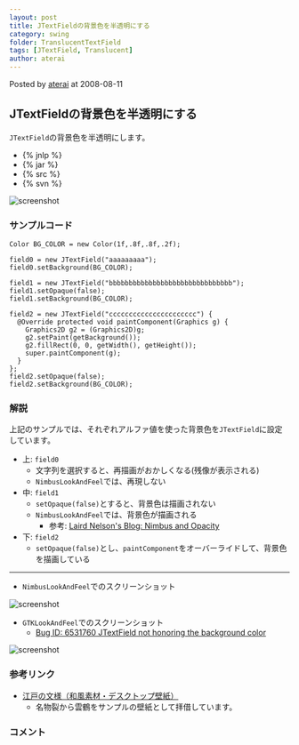 ```yaml
---
layout: post
title: JTextFieldの背景色を半透明にする
category: swing
folder: TranslucentTextField
tags: [JTextField, Translucent]
author: aterai
---
```


Posted by [aterai](http://terai.xrea.jp/aterai.html) at 2008-08-11

## JTextFieldの背景色を半透明にする
`JTextField`の背景色を半透明にします。

- {% jnlp %}
- {% jar %}
- {% src %}
- {% svn %}

<!-- dummy comment line for breaking list -->

![screenshot](https://lh5.googleusercontent.com/_9Z4BYR88imo/TQTV03Q10yI/AAAAAAAAAoQ/xH8xmeARg4k/s800/TranslucentTextField.png)

### サンプルコード
<pre class="prettyprint"><code>Color BG_COLOR = new Color(1f,.8f,.8f,.2f);

field0 = new JTextField("aaaaaaaaa");
field0.setBackground(BG_COLOR);

field1 = new JTextField("bbbbbbbbbbbbbbbbbbbbbbbbbbbbbbb");
field1.setOpaque(false);
field1.setBackground(BG_COLOR);

field2 = new JTextField("cccccccccccccccccccccc") {
  @Override protected void paintComponent(Graphics g) {
    Graphics2D g2 = (Graphics2D)g;
    g2.setPaint(getBackground());
    g2.fillRect(0, 0, getWidth(), getHeight());
    super.paintComponent(g);
  }
};
field2.setOpaque(false);
field2.setBackground(BG_COLOR);
</code></pre>

### 解説
上記のサンプルでは、それぞれアルファ値を使った背景色を`JTextField`に設定しています。

- 上: `field0`
    - 文字列を選択すると、再描画がおかしくなる(残像が表示される)
    - `NimbusLookAndFeel`では、再現しない
- 中: `field1`
    - `setOpaque(false)`とすると、背景色は描画されない
    - `NimbusLookAndFeel`では、背景色が描画される
        - 参考: [Laird Nelson's Blog: Nimbus and Opacity](http://weblogs.java.net/blog/ljnelson/archive/2008/07/nimbus_and_opac.html)
- 下: `field2`
    - `setOpaque(false)`とし、`paintComponent`をオーバーライドして、背景色を描画している

<!-- dummy comment line for breaking list -->

- - - -
- `NimbusLookAndFeel`でのスクリーンショット

<!-- dummy comment line for breaking list -->

![screenshot](https://lh5.googleusercontent.com/_9Z4BYR88imo/TQcFKxPuBpI/AAAAAAAAAqw/1P6cGhtr7FA/s800/TranslucentTextField1.png)

- `GTKLookAndFeel`でのスクリーンショット
    - [Bug ID: 6531760 JTextField not honoring the background color](http://bugs.sun.com/bugdatabase/view_bug.do?bug_id=6531760)

<!-- dummy comment line for breaking list -->

![screenshot](https://lh3.googleusercontent.com/_9Z4BYR88imo/TQTV55zD1gI/AAAAAAAAAoY/0PCTmGDb2AA/s800/TranslucentTextField2.png)

### 参考リンク
- [江戸の文様（和風素材・デスクトップ壁紙）](http://www.viva-edo.com/komon/edokomon.html)
    - 名物裂から雲鶴をサンプルの壁紙として拝借しています。

<!-- dummy comment line for breaking list -->

### コメント
